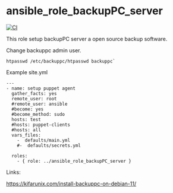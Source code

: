 ansible_role_backupPC_server
=========


[![CI](https://github.com/habbis/ansible_role_backupPC_server/workflows/CI/badge.svg)](https://github.com/habbis/ansible_role_backupPC_server/actions?query=workflow%3ACI)


This role setup backupPC server a open source backup software.

Change backuppc admin user.

```
htpasswd /etc/backuppc/htpasswd backuppc`
```

Example site.yml

```
---
- name: setup puppet agent
  gather_facts: yes
  remote_user: root
  #remote_user: ansible
  #become: yes
  #become_method: sudo
  hosts: test
  #hosts: puppet-clients
  #hosts: all
  vars_files:
    -  defaults/main.yml
    #-  defaults/secrets.yml

  roles:
    - { role: ../ansible_role_backupPC_server }
```

Links:

https://kifarunix.com/install-backuppc-on-debian-11/
